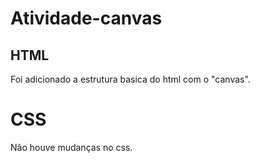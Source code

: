 # Atividade-canvas
## HTML
Foi adicionado a estrutura basica do html com o "canvas".
# CSS
Não houve mudanças no css.